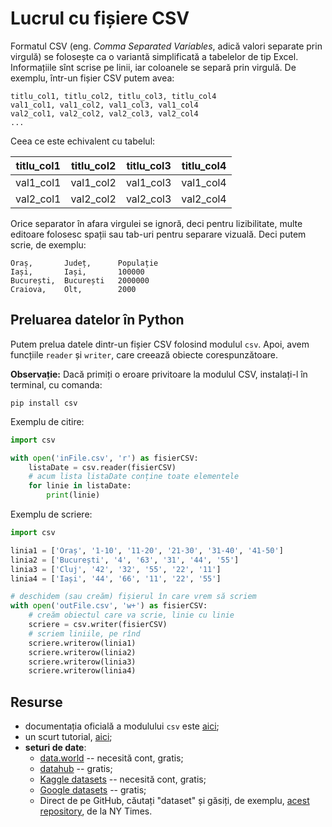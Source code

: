 # Lucrul cu fișiere CSV

Formatul CSV (eng. *Comma Separated Variables*, adică valori separate prin virgulă) se folosește
ca o variantă simplificată a tabelelor de tip Excel. Informațiile sînt scrise pe linii, iar coloanele
se separă prin virgulă. De exemplu, într-un fișier CSV putem avea:

```csv
titlu_col1, titlu_col2, titlu_col3, titlu_col4
val1_col1, val1_col2, val1_col3, val1_col4
val2_col1, val2_col2, val2_col3, val2_col4
...
```

Ceea ce este echivalent cu tabelul:

| titlu_col1 | titlu_col2 | titlu_col3 | titlu_col4 |
|------------|------------|------------|------------|
| val1_col1  | val1_col2  | val1_col3  | val1_col4  |
| val2_col1  | val2_col2  | val2_col3  | val2_col4  |

Orice separator în afara virgulei se ignoră, deci pentru lizibilitate, multe editoare folosesc
spații sau tab-uri pentru separare vizuală. Deci putem scrie, de exemplu:

```csv
Oraș,       Județ,      Populație
Iași,       Iași,       100000
București,  București   2000000
Craiova,    Olt,        2000
```

## Preluarea datelor în Python
Putem prelua datele dintr-un fișier CSV folosind modulul `csv`.
Apoi, avem funcțiile `reader` și `writer`, care creează obiecte corespunzătoare.

**Observație:** Dacă primiți o eroare privitoare la modulul CSV, instalați-l în terminal, cu comanda:
```shell
pip install csv
```

Exemplu de citire:
```python
import csv

with open('inFile.csv', 'r') as fisierCSV:
    listaDate = csv.reader(fisierCSV)
    # acum lista listaDate conține toate elementele
    for linie in listaDate:
        print(linie)
```

Exemplu de scriere:
```python
import csv

linia1 = ['Oraș', '1-10', '11-20', '21-30', '31-40', '41-50']
linia2 = ['București', '4', '63', '31', '44', '55']
linia3 = ['Cluj', '42', '32', '55', '22', '11']
linia4 = ['Iași', '44', '66', '11', '22', '55']

# deschidem (sau creăm) fișierul în care vrem să scriem
with open('outFile.csv', 'w+') as fisierCSV:
    # creăm obiectul care va scrie, linie cu linie
    scriere = csv.writer(fisierCSV)
    # scriem liniile, pe rînd
    scriere.writerow(linia1)
    scriere.writerow(linia2)
    scriere.writerow(linia3)
    scriere.writerow(linia4)
```

## Resurse
- documentația oficială a modulului `csv` este [aici](https://docs.python.org/3/library/csv.html);
- un scurt tutorial, [aici](https://www.geeksforgeeks.org/working-csv-files-python/);
- **seturi de date**:
  + [data.world](https://data.world/datasets/free) -- necesită cont, gratis;
  + [datahub](https://datahub.io/collections) -- gratis;
  + [Kaggle datasets](https://www.kaggle.com/datasets) -- necesită cont, gratis;
  + [Google datasets](https://datasetsearch.research.google.com/) -- gratis;
  + Direct de pe GitHub, căutați "dataset" și găsiți, de exemplu, [acest repository](https://github.com/nytimes/covid-19-data), de la NY Times.